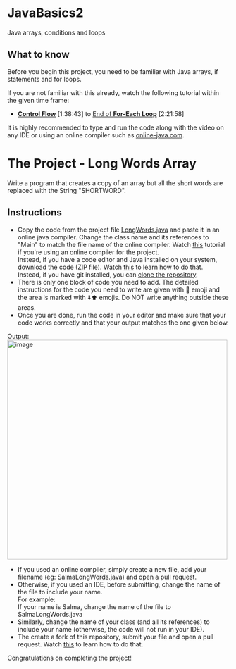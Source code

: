 # JavaBasics2
Java arrays, conditions and loops

## What to know
Before you begin this project, you need to be familiar with Java arrays, if statements and for loops.
  
If you are not familiar with this already, watch the following tutorial within the given time frame:  
- [**Control Flow**](https://youtu.be/eIrMbAQSU34?t=5923) [1:38:43] to [End of **For-Each Loop**](https://youtu.be/eIrMbAQSU34?t=8518) [2:21:58]  
  
It is highly recommended to type and run the code along with the video on any IDE or using an online compiler such as [online-java.com](https://www.online-java.com/online_java_compiler).  

# The Project - Long Words Array
Write a program that creates a copy of an array but all the short words are replaced with the String "SHORTWORD".

## Instructions
- Copy the code from the project file [LongWords.java](https://github.com/Github-Amity/JavaBasics1/blob/main/LongWords.java) and paste it in an online java compiler. Change the class name and its references to "Main" to match the file name of the online compiler.  Watch [this](https://youtu.be/xgyo7UsfKZo) tutorial if you're using an online compiler for the project.  
Instead, if you have a code editor and Java installed on your system, download the code (ZIP file). Watch [this](https://screenrec.com/share/oM6FZ9VsIW) to learn how to do that.  
Instead, if you have git installed, you can [clone the repository](https://screenrec.com/share/mYGUsDTH9F).
- There is only one block of code you need to add. The detailed instructions for the code you need to write are given with 🔴 emoji and the area is marked with ⬇️⬆️ emojis. Do NOT write anything outside these areas.
- Once you are done, run the code in your editor and make sure that your code works correctly and that your output matches the one given below.

Output:  
<img width="499" alt="image" src="https://user-images.githubusercontent.com/85291498/201977059-55976fa8-90b5-4d1e-8f2f-3cd257bdab90.png">
  


- If you used an online compiler, simply create a new file, add your filename (eg: SalmaLongWords.java) and open a pull request.  
- Otherwise, if you used an IDE, before submitting, change the name of the file to include your name.  
For example:  
If your name is Salma, change the name of the file to SalmaLongWords.java  
- Similarly, change the name of your class (and all its references) to include your name (otherwise, the code will not run in your IDE).  
- The create a fork of this repository, submit your file and open a pull request. Watch [this](https://screenrec.com/share/FmnKtd61DW) to learn how to do that.


Congratulations on completing the project!

